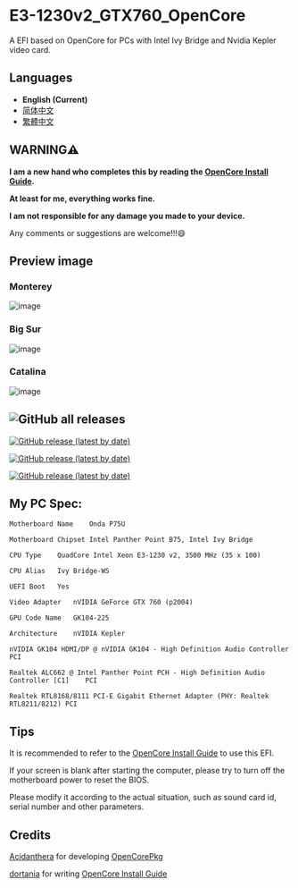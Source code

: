 # E3-1230v2_GTX760_OpenCore
A EFI based on OpenCore for PCs with Intel Ivy Bridge and Nvidia Kepler video card.

## Languages

- **English (Current)**
- [简体中文](https://github.com/hunanhjx/OpenCore-IvyBridge-Kepler/blob/mine/README_zh-Hans.md)
- [繁體中文](https://github.com/hunanhjx/OpenCore-IvyBridge-Kepler/blob/mine/README_zh-Hant.md)

## **WARNING⚠️**

**I am a new hand who completes this by reading the [OpenCore Install Guide](https://dortania.github.io/OpenCore-Install-Guide/).**

**At least for me, everything works fine.**

**I am not responsible for any damage you made to your device.**

Any comments or suggestions are welcome!!!😄

## Preview image
### Monterey
![image](https://github.com/hunanhjx/OpenCore-IvyBridge-Kepler/raw/mine/PreviewImages/3.png)

### Big Sur
![image](https://github.com/hunanhjx/OpenCore-IvyBridge-Kepler/raw/mine/PreviewImages/2.png)

### Catalina
![image](https://github.com/hunanhjx/OpenCore-IvyBridge-Kepler/raw/mine/PreviewImages/1.png)

## ![GitHub all releases](https://img.shields.io/github/downloads/hunanhjx/E3-1230v2_GTX760_OpenCore/total?color=%23ebb5e4&label=DOWNLOADS&style=for-the-badge)
[![GitHub release (latest by date)](https://img.shields.io/github/downloads/hunanhjx/E3-1230v2_GTX760_OpenCore/latest/total?label=Monterey%20Latest&style=for-the-badge)](https://github.com/hunanhjx/OpenCore-IvyBridge-Kepler/releases/latest)

[![GitHub release (latest by date)](https://img.shields.io/github/downloads/hunanhjx/E3-1230v2_GTX760_OpenCore/0.7.4/total?label=BIG%20SUR&style=for-the-badge)](https://github.com/hunanhjx/OpenCore-IvyBridge-Kepler/releases/0.7.4)

[![GitHub release (latest by date)](https://img.shields.io/github/downloads/hunanhjx/E3-1230v2_GTX760_OpenCore/0.6.2/total?label=Catalina%20and%20older&style=for-the-badge)](https://github.com/hunanhjx/E3-1230v2_GTX760_OpenCore/releases/tag/0.6.2)


## My PC Spec:

    Motherboard Name	Onda P75U
    
    Motherboard Chipset	Intel Panther Point B75, Intel Ivy Bridge
    
    CPU Type	QuadCore Intel Xeon E3-1230 v2, 3500 MHz (35 x 100)
    
    CPU Alias	Ivy Bridge-WS
    
    UEFI Boot	Yes
    
    Video Adapter	nVIDIA GeForce GTX 760 (p2004)
    
    GPU Code Name	GK104-225
    
    Architecture	nVIDIA Kepler
    
    nVIDIA GK104 HDMI/DP @ nVIDIA GK104 - High Definition Audio Controller	PCI
    
    Realtek ALC662 @ Intel Panther Point PCH - High Definition Audio Controller [C1]	PCI
    
    Realtek RTL8168/8111 PCI-E Gigabit Ethernet Adapter (PHY: Realtek RTL8211/8212)	PCI
    

## Tips

It is recommended to refer to the [OpenCore Install Guide](https://dortania.github.io/OpenCore-Install-Guide/) to use this EFI.

If your screen is blank after starting the computer, please try to turn off the motherboard power to reset the BIOS.

Please modify it according to the actual situation, such as sound card id, serial number and other parameters.

## Credits

[Acidanthera](https://github.com/acidanthera) for developing [OpenCorePkg](https://github.com/acidanthera/OpenCorePkg)

[dortania](https://github.com/dortania) for writing [OpenCore Install Guide](https://dortania.github.io/OpenCore-Install-Guide/)

